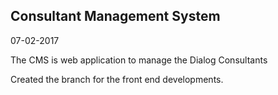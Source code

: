 ## Consultant Management System ##

07-02-2017

The CMS is web application to manage the Dialog Consultants 

Created the branch for the front end developments.